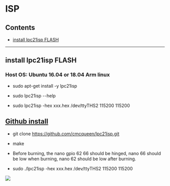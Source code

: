 # ISP

## Contents
- [install lpc21isp FLASH](#install-lpc21isp-FLASH)
---

## install lpc21isp FLASH

###  Host OS: Ubuntu 16.04 or 18.04 Arm linux

* sudo apt-get install -y lpc21isp  

* sudo lpc21isp --help

* sudo lpc21isp -hex xxx.hex /dev/ttyTHS2 115200 115200

## [Github install](https://github.com/cmcqueen/lpc21isp.git)

* git clone https://github.com/cmcqueen/lpc21isp.git

* make 

* Before burning, the nano gpio 62 66 should be hinged, nano 66 should be low when burning, nano 62 should be low after burning.

* sudo ./lpc21isp -hex xxx.hex /dev/ttyTHS2 115200 115200

![](https://i.imgur.com/0QCGeN1.png)
